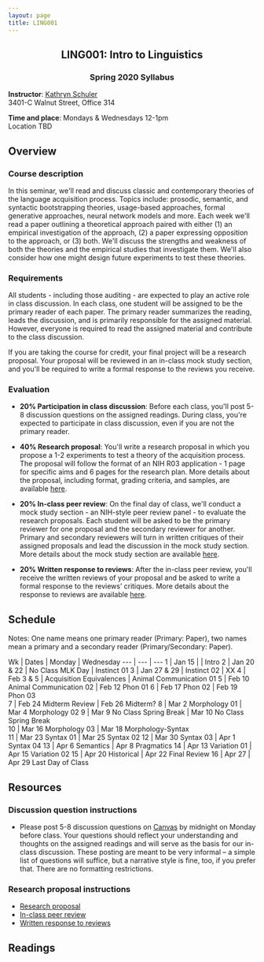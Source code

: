 ```yaml
---
layout: page
title: LING001 
---
```


<h2 align="center">LING001: Intro to Linguistics</h2>
<h3 align="center">Spring 2020 Syllabus</h3>

**Instructor**: [Kathryn Schuler](mailto:kschuler@sas.upenn.edu)  
3401-C Walnut Street, Office 314

**Time and place**: Mondays & Wednesdays 12-1pm   
Location TBD

## Overview

### Course description
In this seminar, we'll read and discuss classic and contemporary theories of the language acquisition process.  Topics include: prosodic, semantic, and syntactic bootstrapping theories, usage-based approaches, formal generative approaches, neural network models and more.  Each week we'll read a paper outlining a theoretical approach paired with either (1) an empirical investigation of the approach, (2) a paper expressing opposition to the approach, or (3) both. We'll discuss the strengths and weakness of both the theories and the empirical studies that investigate them. We'll also consider how one might design future experiments to test these theories.

### Requirements
All students - including those auditing - are expected to play an active role in class discussion. In each class, one student will be assigned to be the primary reader of each paper.  The primary reader summarizes the reading, leads the discussion, and is primarily responsible for the assigned material.  However, everyone is required to read the assigned material and contribute to the class discussion.

If you are taking the course for credit, your final project will be a research proposal.  Your proposal will be reviewed in an in-class mock study section, and you'll be required to write a formal response to the reviews you receive.

### Evaluation

* **20% Participation in class discussion**: Before each class, you'll post 5-8 discussion questions on the assigned readings.  During class, you're expected to participate in class discussion, even if you are not the primary reader.   

* **40% Research proposal**: You'll write a research proposal in which you propose a 1-2 experiments to test a theory of the acquisition process.  The proposal will follow the format of an NIH R03 application - 1 page for specific aims and 6 pages for the research plan.  More details about the proposal, including format, grading criteria, and samples, are available [here](spring2019/research-proposal).

* **20% In-class peer review**: On the final day of class, we'll conduct a mock study section - an NIH-style peer review panel - to evaluate the research proposals.   Each student will be asked to be the primary reviewer for one proposal and the secondary reviewer for another.  Primary and secondary reviewers will turn in written critiques of their assigned proposals and lead the discussion in the mock study section.  More details about the mock study section are available [here](spring2019/research-proposal#in-class-peer-review).


* **20% Written response to reviews**: After the in-class peer review, you'll receive the written reviews of your proposal and  be asked to write a formal response to the reviews’ critiques. More details about the response to reviews are available [here](spring2019/research-proposal#written-response-to-reviews).

## Schedule

Notes: One name means one primary reader (Primary: Paper), two names mean a primary and a secondary reader (Primary/Secondary: Paper).  

Wk | Dates | Monday | Wednesday
 --- | --- | ---
1 | Jan 15 |   | Intro
2 | Jan 20 & 22 | No Class MLK Day | Instinct 01
3 | Jan 27 & 29 | Instinct 02 | XX
4 | Feb 3 & 5 | Acquisition Equivalences | Animal Communication 01 
5 | Feb 10 Animal Communication 02 |  Feb 12  Phon 01 
6 | Feb 17  Phon 02 | Feb 19  Phon 03  
7 | Feb 24  Midterm Review | Feb 26  Midterm? 
8 | Mar 2  Morphology 01 | Mar 4  Morphology 02 
9 | Mar 9  No Class Spring Break | Mar 10  No Class Spring Break  
10 | Mar 16  Morphology 03 | Mar 18  Morphology-Syntax  
11 | Mar 23  Syntax 01 | Mar 25  Syntax 02 
12 | Mar 30  Syntax 03 | Apr 1  Syntax 04 
13 | Apr 6  Semantics | Apr 8  Pragmatics 
14 | Apr 13  Variation 01 | Apr 15  Variation 02 
15 | Apr 20  Historical | Apr 22  Final Review 
16 | Apr 27  | Apr 29  Last Day of Class 


## Resources

### Discussion question instructions

* Please post 5-8 discussion questions on [Canvas](https://canvas.upenn.edu/) by midnight on Monday before class. Your questions should reflect your understanding and thoughts on the assigned readings and will serve as the basis for our in-class discussion. These posting are meant to be very informal – a simple list of questions will suffice, but a narrative style is fine, too, if you prefer that.  There are no formatting restrictions.

### Research proposal instructions

* [Research proposal](spring2019/research-proposal.html)
* [In-class peer review](spring2019/research-proposal.html#in-class-peer-review)
* [Written response to reviews](spring2019/research-proposal.html#written-response-to-reviews)


## Readings
